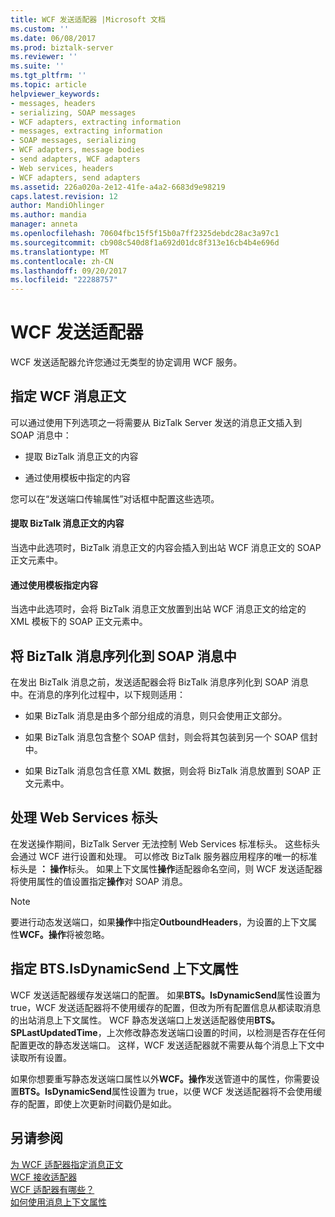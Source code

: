 ```yaml
---
title: WCF 发送适配器 |Microsoft 文档
ms.custom: ''
ms.date: 06/08/2017
ms.prod: biztalk-server
ms.reviewer: ''
ms.suite: ''
ms.tgt_pltfrm: ''
ms.topic: article
helpviewer_keywords:
- messages, headers
- serializing, SOAP messages
- WCF adapters, extracting information
- messages, extracting information
- SOAP messages, serializing
- WCF adapters, message bodies
- send adapters, WCF adapters
- Web services, headers
- WCF adapters, send adapters
ms.assetid: 226a020a-2e12-41fe-a4a2-6683d9e98219
caps.latest.revision: 12
author: MandiOhlinger
ms.author: mandia
manager: anneta
ms.openlocfilehash: 70604fbc15f5f15b0a7ff2325debdc28ac3a97c1
ms.sourcegitcommit: cb908c540d8f1a692d01dc8f313e16cb4b4e696d
ms.translationtype: MT
ms.contentlocale: zh-CN
ms.lasthandoff: 09/20/2017
ms.locfileid: "22288757"
---
```

# <a name="wcf-send-adapter"></a>WCF 发送适配器
WCF 发送适配器允许您通过无类型的协定调用 WCF 服务。  
  
## <a name="specifying-the-wcf-message-body"></a>指定 WCF 消息正文  
 可以通过使用下列选项之一将需要从 BizTalk Server 发送的消息正文插入到 SOAP 消息中：  
  
-   提取 BizTalk 消息正文的内容  
  
-   通过使用模板中指定的内容  
  
 您可以在“发送端口传输属性”对话框中配置这些选项。  
  
#### <a name="extract-the-content-of-the-biztalk-message-body"></a>提取 BizTalk 消息正文的内容  
 当选中此选项时，BizTalk 消息正文的内容会插入到出站 WCF 消息正文的 SOAP 正文元素中。  
  
#### <a name="specify-the-content-by-using-the-template"></a>通过使用模板指定内容  
 当选中此选项时，会将 BizTalk 消息正文放置到出站 WCF 消息正文的给定的 XML 模板下的 SOAP 正文元素中。  
  
## <a name="serializing-the-biztalk-message-into-a-soap-message"></a>将 BizTalk 消息序列化到 SOAP 消息中  
 在发出 BizTalk 消息之前，发送适配器会将 BizTalk 消息序列化到 SOAP 消息中。在消息的序列化过程中，以下规则适用：  
  
-   如果 BizTalk 消息是由多个部分组成的消息，则只会使用正文部分。  
  
-   如果 BizTalk 消息包含整个 SOAP 信封，则会将其包装到另一个 SOAP 信封中。  
  
-   如果 BizTalk 消息包含任意 XML 数据，则会将 BizTalk 消息放置到 SOAP 正文元素中。  
  
## <a name="handling-web-services-headers"></a>处理 Web Services 标头  
 在发送操作期间，BizTalk Server 无法控制 Web Services 标准标头。 这些标头会通过 WCF 进行设置和处理。 可以修改 BizTalk 服务器应用程序的唯一的标准标头是 **： 操作**标头。 如果上下文属性**操作**适配器命名空间，则 WCF 发送适配器将使用属性的值设置指定**操作**对 SOAP 消息。  
  
> [!NOTE]
>  要进行动态发送端口，如果**操作**中指定**OutboundHeaders**，为设置的上下文属性**WCF。操作**将被忽略。  
  
## <a name="specifying-the-btsisdynamicsend-context-property"></a>指定 BTS.IsDynamicSend 上下文属性  
 WCF 发送适配器缓存发送端口的配置。 如果**BTS。IsDynamicSend**属性设置为 true，WCF 发送适配器将不使用缓存的配置，但改为所有配置信息从都读取消息的出站消息上下文属性。 WCF 静态发送端口上发送适配器使用**BTS。SPLastUpdatedTime**，上次修改静态发送端口设置的时间，以检测是否存在任何配置更改的静态发送端口。 这样，WCF 发送适配器就不需要从每个消息上下文中读取所有设置。  
  
 如果你想要重写静态发送端口属性以外**WCF。操作**发送管道中的属性，你需要设置**BTS。IsDynamicSend**属性设置为 true，以便 WCF 发送适配器将不会使用缓存的配置，即使上次更新时间戳仍是如此。  
  
## <a name="see-also"></a>另请参阅  
 [为 WCF 适配器指定消息正文](../core/specifying-the-message-body-for-the-wcf-adapters.md)   
 [WCF 接收适配器](../core/wcf-receive-adapter.md)   
 [WCF 适配器有哪些？](../core/what-are-the-wcf-adapters.md)   
 [如何使用消息上下文属性](../core/how-to-use-message-context-properties.md)